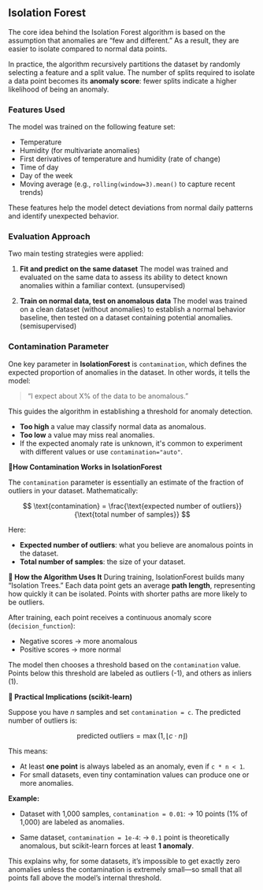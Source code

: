 ## Isolation Forest

The core idea behind the Isolation Forest algorithm is based on the assumption that anomalies are “few and different.” As a result, they are easier to isolate compared to normal data points.

In practice, the algorithm recursively partitions the dataset by randomly selecting a feature and a split value. The number of splits required to isolate a data point becomes its **anomaly score**: fewer splits indicate a higher likelihood of being an anomaly.

### Features Used

The model was trained on the following feature set:

* Temperature
* Humidity (for multivariate anomalies)
* First derivatives of temperature and humidity (rate of change)
* Time of day
* Day of the week
* Moving average (e.g., `rolling(window=3).mean()` to capture recent trends)

These features help the model detect deviations from normal daily patterns and identify unexpected behavior.

### Evaluation Approach

Two main testing strategies were applied:

1. **Fit and predict on the same dataset**
   The model was trained and evaluated on the same data to assess its ability to detect known anomalies within a familiar context. (unsupervised)

2. **Train on normal data, test on anomalous data**
   The model was trained on a clean dataset (without anomalies) to establish a normal behavior baseline, then tested on a dataset containing potential anomalies. (semisupervised)

### Contamination Parameter

One key parameter in **IsolationForest** is `contamination`, which defines the expected proportion of anomalies in the dataset. In other words, it tells the model:

> “I expect about X% of the data to be anomalous.”

This guides the algorithm in establishing a threshold for anomaly detection.

* **Too high** a value may classify normal data as anomalous.
* **Too low** a value may miss real anomalies.
* If the expected anomaly rate is unknown, it's common to experiment with different values or use `contamination="auto"`.

**🔹How Contamination Works in IsolationForest**

The `contamination` parameter is essentially an estimate of the fraction of outliers in your dataset. Mathematically:

$$
\text{contamination} = \frac{\text{expected number of outliers}}{\text{total number of samples}}
$$

Here:

* **Expected number of outliers**: what you believe are anomalous points in the dataset.
* **Total number of samples**: the size of your dataset.

**🔹 How the Algorithm Uses It**
During training, IsolationForest builds many “Isolation Trees.” Each data point gets an average **path length**, representing how quickly it can be isolated. Points with shorter paths are more likely to be outliers.

After training, each point receives a continuous anomaly score (`decision_function`):

* Negative scores → more anomalous
* Positive scores → more normal

The model then chooses a threshold based on the `contamination` value. Points below this threshold are labeled as outliers (-1), and others as inliers (1).

**🔹 Practical Implications (scikit-learn)**

Suppose you have $n$ samples and set `contamination = c`. The predicted number of outliers is:

$$
\text{predicted outliers} = \max(1, \lfloor c \cdot n \rfloor)
$$

This means:

* At least **one point** is always labeled as an anomaly, even if `c * n < 1`.
* For small datasets, even tiny contamination values can produce one or more anomalies.

**Example:**

* Dataset with 1,000 samples, `contamination = 0.01`:
  → 10 points (1% of 1,000) are labeled as anomalies.

* Same dataset, `contamination = 1e-4`:
  → `0.1` point is theoretically anomalous, but scikit-learn forces at least **1 anomaly**.

This explains why, for some datasets, it’s impossible to get exactly zero anomalies unless the contamination is extremely small—so small that all points fall above the model’s internal threshold.

